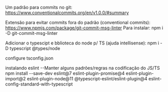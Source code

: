 
Um padrão para commits no git:
https://www.conventionalcommits.org/en/v1.0.0/#summary

Extensão para evitar commits fora do padrão (conventional commits):
https://www.npmjs.com/package/git-commit-msg-linter
Para instalar: npm i -D git-commit-msg-linter

Adicionar o typescipt e bblioteca do node p/ TS (ajuda intellisense):
npm i -D typescript @types/node

 configure tsconfig.json

 instalando eslint --Manter alguns padrões/regras na codificação do JS/TS
 npm install --save-dev eslint@7 eslint-plugin-promise@4 eslint-plugin-import@2 eslint-plugin-node@11 @typescript-eslint/eslint-plugin@4 eslint-config-standard-with-typescript 